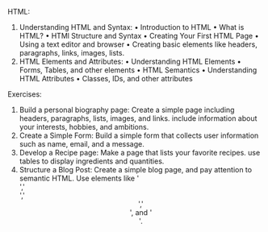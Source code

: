 HTML:
1. Understanding HTML and Syntax: 
    • Introduction to HTML 
        • What is HTML? 
        • HTMl Structure and Syntax 
    • Creating Your First HTML Page 
        • Using a text editor and browser 
        • Creating basic elements like headers, paragraphs, links, images, lists. 
2. HTML Elements and Attributes: 
    • Understanding HTML Elements 
        • Forms, Tables, and other elements 
        • HTML Semantics 
    • Understanding HTML Attributes 
        • Classes, IDs, and other attributes 
    
Exercises: 
1. Build a personal biography page: Create a simple page including headers, paragraphs, lists, images, and links. include information about your interests, hobbies, and ambitions. 
2. Create a Simple Form: Build a simple form that collects user information such as name, email, and a message. 
3. Develop a Recipe page: Make a page that lists your favorite recipes. use tables to display ingredients and quantities. 
4. Structure a Blog Post: Create a simple blog page, and pay attention to semantic HTML. Use elements like '<article>','<section>','<header>','<footer>', and '<aside>'.